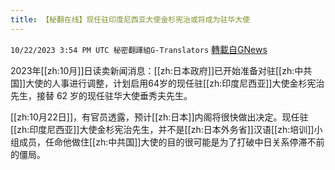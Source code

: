 ```yaml
---
title: 【秘翻在线】现任驻印度尼西亚大使金杉宪治或将成为驻华大使
---
```

`10/22/2023 3:54 PM UTC 秘密翻譯組G-Translators` [轉載自GNews](https://gnews.org/articles/1866673)

2023年[[zh:10月]]日读卖新闻消息：[[zh:日本政府]]已开始准备对驻[[zh:中共国]]大使的人事进行调整，计划启用64岁的现任驻[[zh:印度尼西亚]]大使金杉宪治先生，接替 62 岁的现任驻华大使垂秀夫先生。

[[zh:10月22日]]，有官员透露，预计[[zh:日本]]内阁将很快做出决定。现任驻[[zh:印度尼西亚]]大使金杉宪治先生，并不是[[zh:日本外务省]]汉语[[zh:培训]]小组成员，任命他做住[[zh:中共国]]大使的目的很可能是为了打破中日关系停滞不前的僵局。

